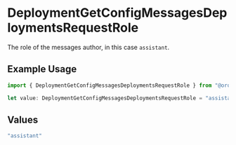 # DeploymentGetConfigMessagesDeploymentsRequestRole

The role of the messages author, in this case `assistant`.

## Example Usage

```typescript
import { DeploymentGetConfigMessagesDeploymentsRequestRole } from "@orq-ai/node/models/operations";

let value: DeploymentGetConfigMessagesDeploymentsRequestRole = "assistant";
```

## Values

```typescript
"assistant"
```